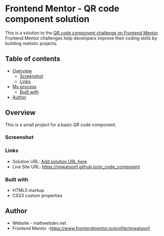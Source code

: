 
# Frontend Mentor - QR code component solution
This is a solution to the [QR code component challenge on Frontend Mentor](https://www.frontendmentor.io/challenges/qr-code-component-iux_sIO_H). Frontend Mentor challenges help developers improve their coding skills by building realistic projects. 

## Table of contents
- [Overview](#overview)
  - [Screenshot](#screenshot)
  - [Links](#links)
- [My process](#my-process)
  - [Built with](#built-with)
- [Author](#author)

## Overview
This is a small project for a basic QR code component.

### Screenshot


### Links
- Solution URL: [Add solution URL here](https://your-solution-url.com)
- Live Site URL: https://mjwatson1.github.io/qr_code_component

### Built with
- HTML5 markup
- CSS3 custom properties

## Author
- Website - mattwebdev.net
- Frontend Mentor -https://www.frontendmentor.io/profile/mjwatson1

